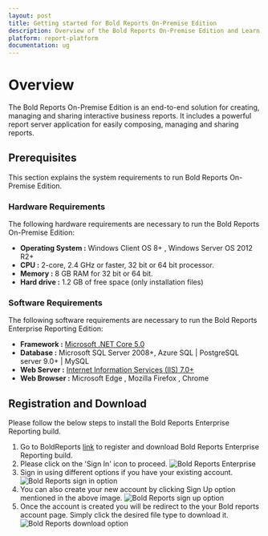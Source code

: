 ```yaml
---
layout: post
title: Getting started for Bold Reports On-Premise Edition
description: Overview of the Bold Reports On-Premise Edition and Learn what are the system requirements to deploy Bold Reports On-Premise in your machine.
platform: report-platform
documentation: ug
---
```


# Overview

The Bold Reports On-Premise Edition is an end-to-end solution for creating, managing and sharing interactive business reports. It includes a powerful report server application for easily composing, managing and sharing reports.

## Prerequisites

This section explains the system requirements to run Bold Reports On-Premise Edition.

### Hardware Requirements

The following hardware requirements are necessary to run the Bold Reports On-Premise Edition:
* **Operating System :**  Windows Client OS 8+ , Windows Server OS 2012 R2+
* **CPU :** 2-core, 2.4 GHz or faster, 32 bit or 64 bit processor.
* **Memory :** 8 GB RAM for 32 bit or 64 bit.
* **Hard drive :** 1.2 GB of free space (only installation files)

### Software Requirements

The following software requirements are necessary to run the Bold Reports Enterprise Reporting Edition:
* **Framework :** [Microsoft .NET Core 5.0](https://dotnet.microsoft.com/en-us/download/dotnet/5.0)
* **Database :** Microsoft SQL Server 2008+, Azure SQL | PostgreSQL server 9.0+ | MySQL
* **Web Server :** [Internet Information Services (IIS) 7.0+](https://en.wikipedia.org/wiki/Internet_Information_Services)
* **Web Browser :** Microsoft Edge , Mozilla Firefox , Chrome

## Registration and Download

Please follow the below steps to install the Bold Reports Enterprise Reporting build.
1. Go to BoldReports [link](https://www.boldreports.com/) to register and download Bold Reports Enterprise Reporting build.
2. Please click on the 'Sign In' icon to proceed.
![Bold Reports Enterprise](/static/assets/on-premise/images/getting-started/sign_in.png)
3. Sign in using different options if you have your existing account.
![Bold Reports sign in option](/static/assets/on-premise/images/getting-started/bold_id_sign_in.png)
4. You can also create your new account by clicking Sign Up option mentioned in the above image.
![Bold Reports sign up option](/static/assets/on-premise/images/getting-started/sign_up.png)
5. Once the account is created you will be redirect to the your Bold reports account page. Simply click the desired file type to download it.
![Bold Reports download option](/static/assets/on-premise/images/getting-started/download_file.png)